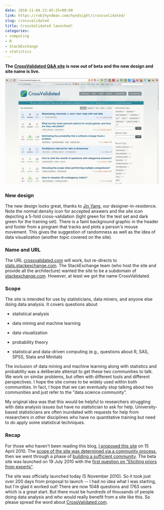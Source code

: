 ```yaml
---
date: 2010-11-04 23:45:25+00:00
link: https://robjhyndman.com/hyndsight/crossvalidated/
slug: crossvalidated
title: CrossValidated launched!
categories:
- computing
- R
- StackExchange
- statistics
---
```


**The [CrossValidated Q&A site](http://crossvalidated.com) is now out of beta and the new design and site name is live.**

[![](/files/crossvalidated-1024x707.png)](/files/crossvalidated.png)

### New design

The new design looks great, thanks to [Jin Yang](http://blog.stackoverflow.com/2010/07/our-designer-in-residence-jin-yang/), our designer-in-residence. Note the normal density icon for accepted answers and the site icon depicting a 5-fold cross-validation (light green for the test set and dark green for the training set). There is a faint background graphic in the header and footer from a program that tracks and plots a person's mouse movement. This gives the suggestion of randomness as well as the idea of data visualization (another topic covered on the site).

### Name and URL

The URL [crossvalidated.com](http://crossvalidated.com) will work, but re-directs to [stats.stackexchange.com](http://stats.stackexchange.com). The StackExchange team (who host the site and provide all the architecture) wanted the site to be a subdomain of [stackexchange.com](http://stackexchange.com). However, at least we got the name CrossValidated.

### Scope

The site is intended for use by statisticians, data miners, and anyone else doing data analysis. It covers questions about



  * statistical analysis


  * data mining and machine learning


  * data visualization


  * probability theory


  * statistical and data-driven computing (e.g., questions about R, SAS, SPSS, Stata and Minitab)

The inclusion of data mining and machine learning along with statistics and probability was a deliberate attempt to get these two communities to talk. We work on similar problems, but often with different tools and different perspectives. I hope the site comes to be widely used within both communities. In fact, I hope that we can eventually stop talking about two communities and just refer to the "data science community".

My original idea was that this would be helpful to researchers struggling with data analysis issues but have no statistician to ask for help. University-based statisticians are often inundated with requests for help from researchers in other disciplines who have no quantitative training but need to do apply some statistical techniques.

### Recap

For those who haven't been reading this blog, [I proposed this site](http://meta.stackexchange.com/questions/5547/) on 15 April 2010. The [scope of the site was determined via a community process](http://area51.stackexchange.com/proposals/33?phase=definition), then we went through a phase of [building a sufficient community](http://area51.stackexchange.com/proposals/33?phase=commitment). The beta site was launched on 19 July 2010 with the [first question on "Eliciting priors from experts"](http://stats.stackexchange.com/q/1/159).

The site was officially launched today (5 November 2010). So it took just over 200 days from proposal to launch -- I had no idea what I was starting, but I'm glad it worked out! There are now 1048 questions and 1763 users which is a great start. But there must be hundreds of thousands of people doing data analysis and who would really benefit from a site like this. So please spread the word about [CrossValidated.com](http://CrossValidated.com).

